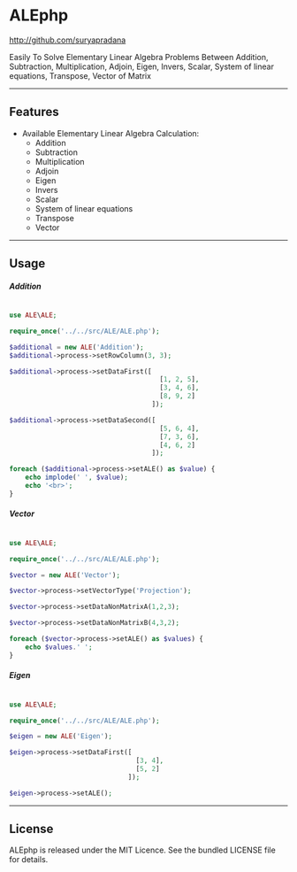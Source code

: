 # ALEphp

http://github.com/suryapradana

Easily To Solve Elementary Linear Algebra Problems Between Addition, Subtraction, Multiplication, Adjoin, Eigen, Invers, Scalar, System of linear equations, Transpose, Vector of Matrix


----------


## Features

* Available Elementary Linear Algebra Calculation:
    * Addition
    * Subtraction
    * Multiplication
    * Adjoin
    * Eigen
    * Invers
    * Scalar
    * System of linear equations
    * Transpose
    * Vector


----------


## Usage


##### Addition

```php

use ALE\ALE;

require_once('../../src/ALE/ALE.php');

$additional = new ALE('Addition');
$additional->process->setRowColumn(3, 3);

$additional->process->setDataFirst([
                                      [1, 2, 5],
                                      [3, 4, 6],
                                      [8, 9, 2]
                                    ]);

$additional->process->setDataSecond([
                                      [5, 6, 4],
                                      [7, 3, 6],
                                      [4, 6, 2]
                                    ]);

foreach ($additional->process->setALE() as $value) {
    echo implode(' ', $value);
    echo '<br>';
}
```

##### Vector

```php

use ALE\ALE;

require_once('../../src/ALE/ALE.php');

$vector = new ALE('Vector');

$vector->process->setVectorType('Projection');

$vector->process->setDataNonMatrixA(1,2,3);

$vector->process->setDataNonMatrixB(4,3,2);

foreach ($vector->process->setALE() as $values) {
    echo $values.' ';
}
```

##### Eigen

```php

use ALE\ALE;

require_once('../../src/ALE/ALE.php');

$eigen = new ALE('Eigen');

$eigen->process->setDataFirst([
                                [3, 4],
                                [5, 2]
                              ]);

$eigen->process->setALE();
```


----------


## License

ALEphp is released under the MIT Licence. See the bundled LICENSE file for details.
